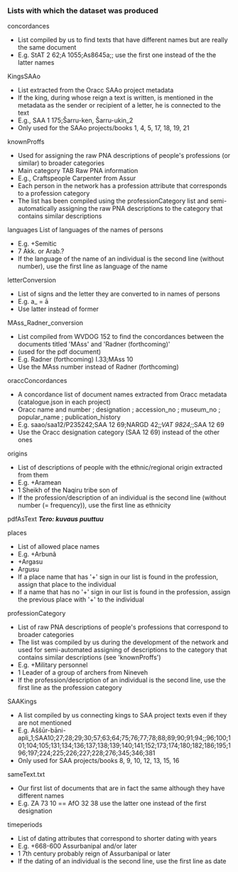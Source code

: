 ### Lists with which the dataset was produced

concordances
* List compiled by us to find texts that have different names but are really the same document
* E.g. StAT 2 62;A 1055;As8645a;; use the first one instead of the the latter names

KingsSAAo
* List extracted from the Oracc SAAo project metadata
* If the king, during whose reign a text is written, is mentioned in the metadata as the sender or recipient of a letter, he is connected to the text
* E.g., SAA 1 175;Šarru-ken, Šarru-ukin_2
* Only used for the SAAo projects/books 1, 4, 5, 17, 18, 19, 21

knownProffs
* Used for assigning the raw PNA descriptions of people's professions (or similar) to broader categories
* Main category TAB Raw PNA information
* E.g., Craftspeople	Carpenter from Assur
* Each person in the network has a profession attribute that corresponds to a profession category
* The list has been compiled using the professionCategory list and semi-automatically assigning the raw PNA descriptions to the category that contains similar descriptions

languages
List of languages of the names of persons
* E.g. +Semitic
* 7 Akk. or Arab.?
* If the language of the name of an individual is the second line (without number), use the first line as language of the name

letterConversion
* List of signs and the letter they are converted to in names of persons
* E.g. a_ = ā
* Use latter instead of former

MAss_Radner_conversion
* List compiled from WVDOG 152 to find the concordances between the documents titled 'MAss' and 'Radner (forthcoming)' 
* (used for the pdf document)
* E.g. Radner (forthcoming) I.33;MAss 10
* Use the MAss number instead of Radner (forthcoming)

oraccConcordances
* A concordance list of document names extracted from Oracc metadata (catalogue.json in each project)
* Oracc name and number ; designation ; accession_no ; museum_no ; popular_name ; publication_history
* E.g. saao/saa12/P235242;SAA 12 69;NARGD 42;_;VAT 9824;_;SAA 12 69
* Use the Oracc designation category (SAA 12 69) instead of the other ones

origins
* List of descriptions of people with the ethnic/regional origin extracted from them
* E.g. +Aramean
* 1 Sheikh of the Naqiru tribe son of
* If the profession/description of an individual is the second line (without number (= frequency)), use the first line as ethnicity

pdfAsText
***Tero: kuvaus puuttuu***

places
* List of allowed place names
* E.g. 	+Arbunâ
* +Argasu
* Argusu
* If a place name that has '+' sign in our list is found in the profession, assign that place to the individual
* If a name that has no '+' sign in our list is found in the profession, assign the previous place with '+' to the individual

professionCategory
* List of raw PNA descriptions of people's professions that correspond to broader categories
* The list was compiled by us during the development of the network and used for semi-automated assigning of descriptions to the category that contains similar descriptions (see 'knownProffs')
* E.g. +Military personnel
* 1 Leader of a group of archers from Nineveh
* If the profession/description of an individual is the second line, use the first line as the profession category

SAAKings
* A list compiled by us connecting kings to SAA project texts even if they are not mentioned
* E.g. Aššūr-bāni-apli_1;SAA10;27;28;29;30;57;63;64;75;76;77;78;88;89;90;91;94;;96;100;101;104;105;131;134;136;137;138;139;140;141;152;173;174;180;182;186;195;196;197;224;225;226;227;228;276;345;346;381
* Only used for SAA projects/books 8, 9, 10, 12, 13, 15, 16

sameText.txt
* Our first list of documents that are in fact the same although they have different names
* E.g. ZA 73 10 == AfO 32 38 use the latter one instead of the first designation

timeperiods
* List of dating attributes that correspond to shorter dating with years
* E.g. +668-600 Assurbanipal and/or later
* 1 7th century probably reign of Assurbanipal or later
* If the dating of an individual is the second line, use the first line as date
